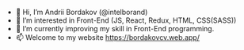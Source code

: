 - 👋 Hi, I’m Andrii Bordakov (@intelborand)
- 👀 I’m interested in Front-End (JS, React, Redux, HTML, CSS(SASS))
- 🌱 I’m currently improving my skill in Front-End programming.
- 📫 Welcome to my website https://bordakovcv.web.app/

<!---
intelborand/intelborand is a ✨ special ✨ repository because its `README.md` (this file) appears on your GitHub profile.
You can click the Preview link to take a look at your changes.
--->
